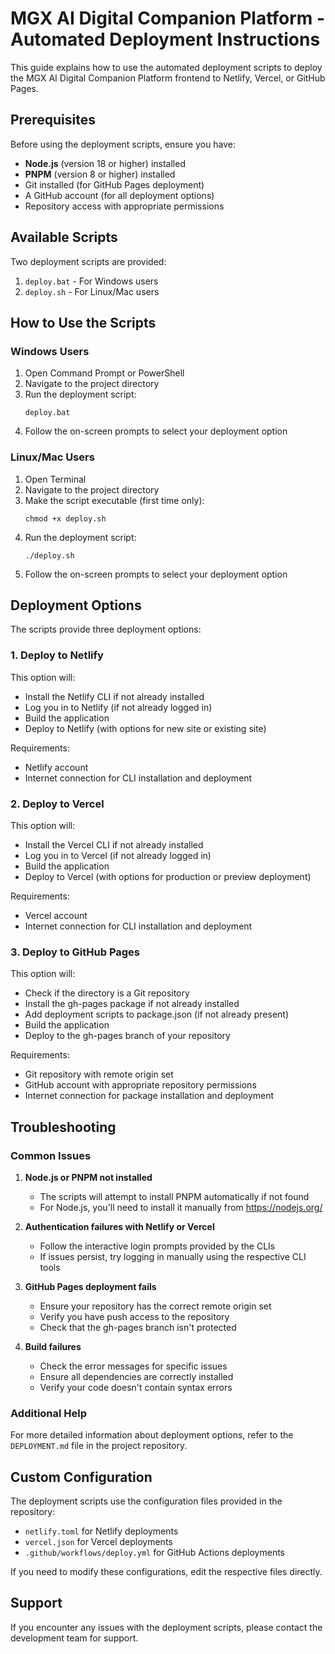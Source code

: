 # MGX AI Digital Companion Platform - Automated Deployment Instructions

This guide explains how to use the automated deployment scripts to deploy the MGX AI Digital Companion Platform frontend to Netlify, Vercel, or GitHub Pages.

## Prerequisites

Before using the deployment scripts, ensure you have:

- **Node.js** (version 18 or higher) installed
- **PNPM** (version 8 or higher) installed
- Git installed (for GitHub Pages deployment)
- A GitHub account (for all deployment options)
- Repository access with appropriate permissions

## Available Scripts

Two deployment scripts are provided:

1. `deploy.bat` - For Windows users
2. `deploy.sh` - For Linux/Mac users

## How to Use the Scripts

### Windows Users

1. Open Command Prompt or PowerShell
2. Navigate to the project directory
3. Run the deployment script:
   ```
   deploy.bat
   ```
4. Follow the on-screen prompts to select your deployment option

### Linux/Mac Users

1. Open Terminal
2. Navigate to the project directory
3. Make the script executable (first time only):
   ```
   chmod +x deploy.sh
   ```
4. Run the deployment script:
   ```
   ./deploy.sh
   ```
5. Follow the on-screen prompts to select your deployment option

## Deployment Options

The scripts provide three deployment options:

### 1. Deploy to Netlify

This option will:
- Install the Netlify CLI if not already installed
- Log you in to Netlify (if not already logged in)
- Build the application
- Deploy to Netlify (with options for new site or existing site)

Requirements:
- Netlify account
- Internet connection for CLI installation and deployment

### 2. Deploy to Vercel

This option will:
- Install the Vercel CLI if not already installed
- Log you in to Vercel (if not already logged in)
- Build the application
- Deploy to Vercel (with options for production or preview deployment)

Requirements:
- Vercel account
- Internet connection for CLI installation and deployment

### 3. Deploy to GitHub Pages

This option will:
- Check if the directory is a Git repository
- Install the gh-pages package if not already installed
- Add deployment scripts to package.json (if not already present)
- Build the application
- Deploy to the gh-pages branch of your repository

Requirements:
- Git repository with remote origin set
- GitHub account with appropriate repository permissions
- Internet connection for package installation and deployment

## Troubleshooting

### Common Issues

1. **Node.js or PNPM not installed**
   - The scripts will attempt to install PNPM automatically if not found
   - For Node.js, you'll need to install it manually from https://nodejs.org/

2. **Authentication failures with Netlify or Vercel**
   - Follow the interactive login prompts provided by the CLIs
   - If issues persist, try logging in manually using the respective CLI tools

3. **GitHub Pages deployment fails**
   - Ensure your repository has the correct remote origin set
   - Verify you have push access to the repository
   - Check that the gh-pages branch isn't protected

4. **Build failures**
   - Check the error messages for specific issues
   - Ensure all dependencies are correctly installed
   - Verify your code doesn't contain syntax errors

### Additional Help

For more detailed information about deployment options, refer to the `DEPLOYMENT.md` file in the project repository.

## Custom Configuration

The deployment scripts use the configuration files provided in the repository:
- `netlify.toml` for Netlify deployments
- `vercel.json` for Vercel deployments
- `.github/workflows/deploy.yml` for GitHub Actions deployments

If you need to modify these configurations, edit the respective files directly.

## Support

If you encounter any issues with the deployment scripts, please contact the development team for support.